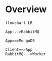 # Overview
```mermaid
flowchart LR

App-.->RabbitMQ

App==>MongoDB

Client==>App
RabbitMQ-.->Worker
